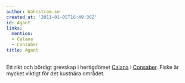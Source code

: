 ```yaml
---
author: Wahnstrom.se
created_at: '2011-01-05T16:49:36Z'
id: Agant
links:
  mention:
  - Calana
  - Consaber
title: Agant
---
```


Ett rikt och bördigt grevskap i hertigdömet [Calana] i [Consaber]. Fiske är mycket viktigt för det
kustnära området.

  [Calana]: Calana
  [Consaber]: Consaber